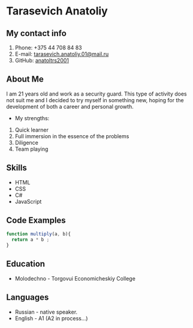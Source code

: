 # Tarasevich Anatoliy

## My contact info

1. Phone: +375 44 708 84 83
2. E-mail: [tarasevich.anatoliy.01@mail.ru](https://mail.ru/?utm_source=portal&utm_medium=new_portal_navigation&utm_campaign=mail.ru&mt_sub5=52&mt_sub1=e.mail.ru&mt_click_id=mt-ds8xq6-1662638583-49115181)
3. GitHub: [anatoltrs2001](https://github.com/anatoltrs2001)

## About Me

I am 21 years old and work as a security guard. This type of activity does not suit me and I decided to try myself in something new, hoping for the development of both a career and personal growth.

* My strengths:

1. Quick learner
2. Full immersion in the essence of the problems
3. Diligence
4. Team playing

## Skills

* HTML
* CSS
* C#
* JavaScript

## Code Examples

```javascript
function multiply(a, b){
  return a * b ;
}
```

## Education

* Molodechno - Torgovui Economicheskiy College

## Languages

* Russian - native speaker.
* English - A1 (A2 in process…)
